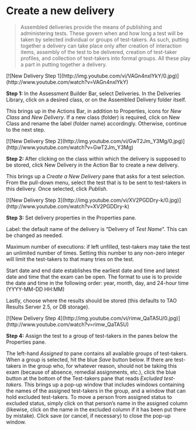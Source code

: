 # Create a new delivery

>Assembled deliveries provide the means of publishing and administering tests. These govern when and how long a test will be taken by selected individual or groups of test-takers. As such, putting together a delivery can take place only after creation of interaction items, assembly of the test to be delivered, creation of test-taker profiles, and collection of test-takers into formal groups. All these play a part in putting together a delivery.

<div class="hidden-video">
[![New Delivery Step 1](http://img.youtube.com/vi/VAGn4nxlYkY/0.jpg)](http://www.youtube.com/watch?v=VAGn4nxlYkY)
</div>

<div class='embed-container'><iframewidth="560" height="315" src="https://www.youtube.com/embed/VAGn4nxlYkY?rel=0" frameborder="0" allowfullscreen></iframe></div>

**Step 1:** In the Assessment Builder Bar, select Deliveries. In the Deliveries Library, click on a desired class, or on the Assembled Delivery folder itself.

This brings up in the Actions Bar, in addition to Properties, icons for *New Class* and *New Delivery*. If a new class (folder) is required, click on New Class and rename the label (folder name) accordingly. Otherwise, continue to the next step.

<div class="hidden-video">
[![New Delivery Step 2](http://img.youtube.com/vi/GwT2Jm_Y3Mg/0.jpg)](http://www.youtube.com/watch?v=GwT2Jm_Y3Mg)
</div>

<div class='embed-container'><iframewidth="560" height="315" src="https://www.youtube.com/embed/GwT2Jm_Y3Mg?rel=0" frameborder="0" allowfullscreen></iframe></div>

**Step 2:** After clicking on the class within which the delivery is supposed to be stored, click New Delivery in the Action Bar to create a new delivery.

This brings up a *Create a New Delivery* pane that asks for a test selection. From the pull-down menu, select the test that is to be sent to test-takers in this delivery. Once selected, click *Publish*.

<div class="hidden-video">
[![New Delivery Step 3](http://img.youtube.com/vi/XV2PGDDry-k/0.jpg)](http://www.youtube.com/watch?v=XV2PGDDry-k)
</div>

<div class='embed-container'><iframewidth="560" height="315" src="https://www.youtube.com/embed/XV2PGDDry-k?rel=0" frameborder="0" allowfullscreen></iframe></div>

**Step 3:** Set delivery properties in the Properties pane.

Label: the default name of the delivery is “Delivery of *Test Name*”. This can be changed as needed. 

Maximum number of executions: if left unfilled, test-takers may take the test an unlimited number of times. Setting this number to any non-zero integer will limit the test-takers to that many tries on the test.

Start date and end date establishes the earliest date and time and latest date and time that the exam can be open. The format to use is to provide the date and time in the following order: year, month, day, and 24-hour time (YYYY-MM-DD HH:MM)

Lastly, choose where the results should be stored (this defaults to TAO Results Server 2.5, or DB storage).

<div class="hidden-video">
[![New Delivery Step 4](http://img.youtube.com/vi/rimw_QaTA5U/0.jpg)](http://www.youtube.com/watch?v=rimw_QaTA5U)
</div>

<div class='embed-container'><iframewidth="560" height="315" src="https://www.youtube.com/embed/rimw_QaTA5U?rel=0" frameborder="0" allowfullscreen></iframe></div>

**Step 4:** Assign the test to a group of test-takers in the panes below the Properties pane.

The left-hand *Assigned to* pane contains all available groups of test-takers. When a group is selected, hit the blue *Save* button below. If there are test-takers in the group who, for whatever reason, should not be taking this exam (because of absence, remedial assignments, etc.), click the blue button at the bottom of the Test-takers pane that reads *Excluded test-takers*. This brings up a pop-up window that includes windows containing the names of the assigned test-takers in the group, and a window that can hold excluded test-takers. To move a person from assigned status to excluded status, simply click on that person’s name in the assigned column (likewise, click on the name in the excluded column if it has been put there by mistake). Click save (or cancel, if necessary) to close the pop-up window.

